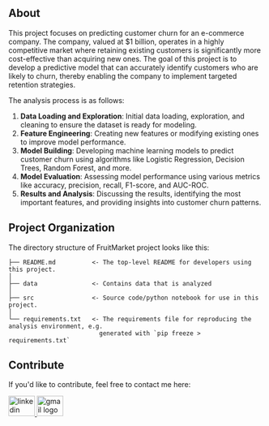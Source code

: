## About

This project focuses on predicting customer churn for an e-commerce company. The company, valued at $1 billion, operates in a highly competitive market where retaining existing customers is significantly more cost-effective than acquiring new ones. The goal of this project is to develop a predictive model that can accurately identify customers who are likely to churn, thereby enabling the company to implement targeted retention strategies.

The analysis process is as follows:

1. **Data Loading and Exploration**: Initial data loading, exploration, and cleaning to ensure the dataset is ready for modeling.
2. **Feature Engineering**: Creating new features or modifying existing ones to improve model performance.
3. **Model Building**: Developing machine learning models to predict customer churn using algorithms like Logistic Regression, Decision Trees, Random Forest, and more.
4. **Model Evaluation**: Assessing model performance using various metrics like accuracy, precision, recall, F1-score, and AUC-ROC.
5. **Results and Analysis**: Discussing the results, identifying the most important features, and providing insights into customer churn patterns.

## Project Organization

The directory structure of FruitMarket project looks like this:

    ├── README.md          <- The top-level README for developers using this project.
    │
    ├── data               <- Contains data that is analyzed
    │
    ├── src                <- Source code/python notebook for use in this project.
    │
    └── requirements.txt   <- The requirements file for reproducing the analysis environment, e.g.
                             generated with `pip freeze > requirements.txt`


## Contribute

If you'd like to contribute, feel free to contact me here:

<a href="hhttps://www.linkedin.com/in/naufal-amara-syihan-057a16301/" target="_blank">
    <img src="https://raw.githubusercontent.com/maurodesouza/profile-readme-generator/master/src/assets/icons/social/linkedin/default.svg" width="52" height="40" alt="linkedin logo"/>
  </a>
  <a href="mailto:ufalsyihan@gmail.com" target="_blank">
    <img src="https://raw.githubusercontent.com/maurodesouza/profile-readme-generator/master/src/assets/icons/social/gmail/default.svg"  width="52" height="40" alt="gmail logo"/>
  </a>